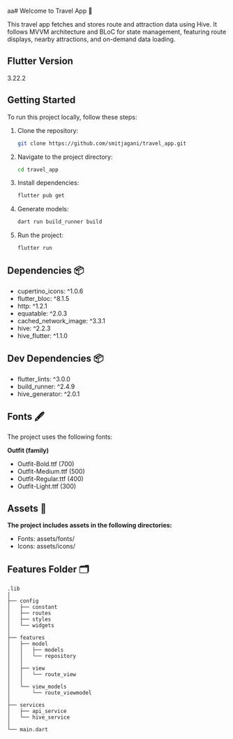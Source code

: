 aa# Welcome to Travel App 🚀

This travel app fetches and stores route and attraction data using Hive. It follows MVVM architecture and BLoC for state management, featuring route displays, nearby attractions, and on-demand data loading.

## Flutter Version

3.22.2

## Getting Started

To run this project locally, follow these steps:

1. Clone the repository:

   ```bash
   git clone https://github.com/smitjagani/travel_app.git

   ```

2. Navigate to the project directory:

   ```bash
   cd travel_app

   ```

3. Install dependencies:

   ```bash
   flutter pub get

   ```

4. Generate models:

   ```bash
   dart run build_runner build

   ```

5. Run the project:

   ```bash
   flutter run
   ```

## Dependencies 📦

- cupertino_icons: ^1.0.6
- flutter_bloc: ^8.1.5
- http: ^1.2.1
- equatable: ^2.0.3
- cached_network_image: ^3.3.1
- hive: ^2.2.3
- hive_flutter: ^1.1.0

## Dev Dependencies 📦

- flutter_lints: ^3.0.0
- build_runner: ^2.4.9
- hive_generator: ^2.0.1

## Fonts 🖋️

The project uses the following fonts:

**Outfit (family)**

- Outfit-Bold.ttf (700)
- Outfit-Medium.ttf (500)
- Outfit-Regular.ttf (400)
- Outfit-Light.ttf (300)

## Assets 🌅

**The project includes assets in the following directories:**

- Fonts: assets/fonts/
- Icons: assets/icons/

## Features Folder :card_index_dividers:
    .lib
    │
    ├── config
    │   ├── constant
    │   ├── routes
    │   ├── styles
    │   └── widgets
    │
    ├── features
    │   ├── model
    │   │   ├── models
    │   │   └── repository
    │   │
    │   ├── view
    │   │   └── route_view
    │   │
    │   └── view_models
    │       └── route_viewmodel
    │
    ├── services
    │   ├── api_service
    │   └── hive_service
    │
    └── main.dart

